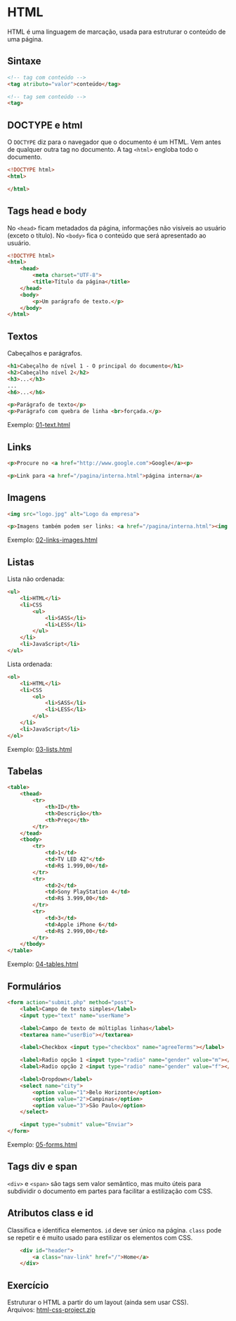 # HTML

HTML é uma linguagem de marcação, usada para estruturar o conteúdo de uma página.

## Sintaxe

```html
<!-- tag com conteúdo -->
<tag atributo="valor">conteúdo</tag>

<!-- tag sem conteúdo -->
<tag>
```

## DOCTYPE e html

O `DOCTYPE` diz para o navegador que o documento é um HTML. Vem antes de qualquer outra tag no documento.
A tag `<html>` engloba todo o documento.

```html
<!DOCTYPE html>
<html>

</html>
```

## Tags head e body

No `<head>` ficam metadados da página, informações não visíveis ao usuário (exceto o título).
No `<body>` fica o conteúdo que será apresentado ao usuário.

```html
<!DOCTYPE html>
<html>
    <head>
        <meta charset="UTF-8">
        <title>Título da página</title>
    </head>
    <body>
        <p>Um parágrafo de texto.</p>
    </body>
</html>
```

## Textos

Cabeçalhos e parágrafos.

```html
<h1>Cabeçalho de nível 1 - O principal do documento</h1>
<h2>Cabeçalho nível 2</h2>
<h3>...</h3>
...
<h6>...</h6>

<p>Parágrafo de texto</p>
<p>Parágrafo com quebra de linha <br>forçada.</p>
```

Exemplo: [01-text.html](/html/examples/01-text.html)

## Links

```html
<p>Procure no <a href="http://www.google.com">Google</a><p>

<p>Link para <a href="/pagina/interna.html">página interna</a>
```

## Imagens

```html
<img src="logo.jpg" alt="Logo da empresa">

<p>Imagens também podem ser links: <a href="/pagina/interna.html"><img src="icone.jpg" alt="Ícone"></a></p>
```

Exemplo: [02-links-images.html](/html/examples/02-links-images.html)

## Listas

Lista não ordenada:

```html
<ul>
    <li>HTML</li>
    <li>CSS
        <ul>
            <li>SASS</li>
            <li>LESS</li>
        </ul>
    </li>
    <li>JavaScript</li>
</ul>
```

Lista ordenada:

```html
<ol>
    <li>HTML</li>
    <li>CSS
        <ol>
            <li>SASS</li>
            <li>LESS</li>
        </ol>
    </li>
    <li>JavaScript</li>
</ol>
```

Exemplo: [03-lists.html](/html/examples/03-lists.html)

## Tabelas

```html
<table>
    <thead>
        <tr>
            <th>ID</th>
            <th>Descrição</th>
            <th>Preço</th>
        </tr>
    </tead>
    <tbody>
        <tr>
            <td>1</td>
            <td>TV LED 42"</td>
            <td>R$ 1.999,00</td>
        </tr>
        <tr>
            <td>2</td>
            <td>Sony PlayStation 4</td>
            <td>R$ 3.999,00</td>
        </tr>
        <tr>
            <td>3</td>
            <td>Apple iPhone 6</td>
            <td>R$ 2.999,00</td>
        </tr>
    </tbody>
</table>
```

Exemplo: [04-tables.html](/html/examples/04-tables.html)


## Formulários

```html
<form action="submit.php" method="post">
    <label>Campo de texto simples</label>
    <input type="text" name="userName">

    <label>Campo de texto de múltiplas linhas</label>
    <textarea name="userBio"></textarea>

    <label>Checkbox <input type="checkbox" name="agreeTerms"></label>

    <label>Radio opção 1 <input type="radio" name="gender" value="m"></label>
    <label>Radio opção 2 <input type="radio" name="gender" value="f"></label>

    <label>Dropdown</label>
    <select name="city">
        <option value="1">Belo Horizonte</option>
        <option value="2">Campinas</option>
        <option value="3">São Paulo</option>
    </select>

    <input type="submit" value="Enviar">
</form>
```

Exemplo: [05-forms.html](/html/examples/05-forms.html)


## Tags div e span

`<div>` e `<span>` são tags sem valor semântico, mas muito úteis para subdividir o documento em partes para facilitar a estilização com CSS.

## Atributos class e id

Classifica e identifica elementos. `id` deve ser único na página. `class` pode se repetir e é muito usado para estilizar os elementos com CSS.

```html
    <div id="header">
        <a class="nav-link" href="/">Home</a>
    </div>
```

## Exercício

Estruturar o HTML a partir do um layout (ainda sem usar CSS).  
Arquivos: [html-css-project.zip](/project/html-css-project.zip)
